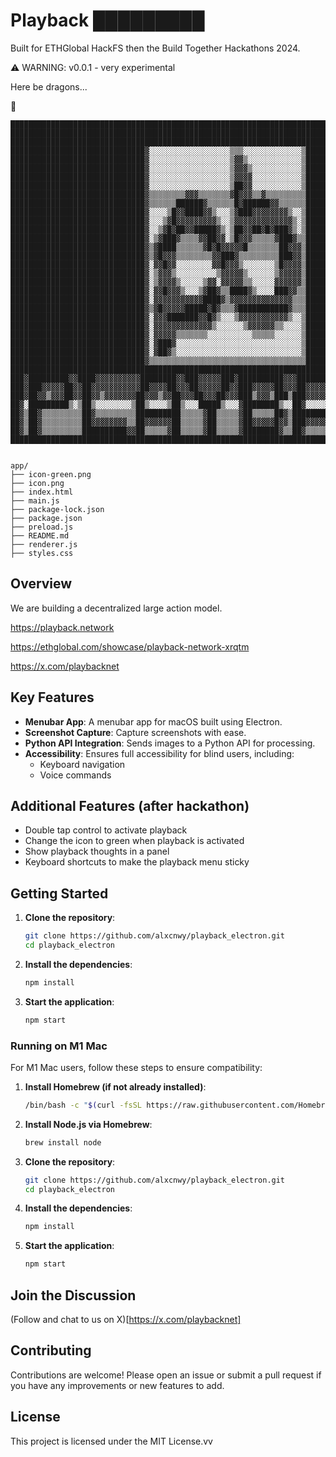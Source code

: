 # Playback █████████

Built for ETHGlobal HackFS then the Build Together Hackathons 2024.


⚠️ WARNING: v0.0.1 - very experimental

Here be dragons... 

🐲


```
█████████████████████████████████████████████████████████████████████████████████████████████████████
█████████████████████████████████████████████████████████████████████████████████████████████████████
█████████████████████████████████████████████████████████████████████████████████████████████████████
██████████████████████████████▓░░░░░░░░░░░░░░░░░░▒▒▒░░░░░░░░░░░░░▒███████████████████████████████████
██████████████████████████████▓░░░░░░░░░░░░░░░░░░▒▓▓▒░░░░░░░░░░░░▒███████████████████████████████████
██████████████████████████████▓░░░░░░░░░░░░░░░░░░▒▓▓▓▒░░░░░░░░░░░▒███████████████████████████████████
██████████████████████████████▓░░░░░░░░░░░░░░░░░░▒▓▓▓▓░░░░░░░░░░░▒███████████████████████████████████
██████████████████████████████▓░░░░░░░░░░░░░░░░░░▒██▓▓░░░░░░░░░░░▒███████████████████████████████████
██████████████████████████████▓▒▒▒▒▒▒▒▒▓▓▓▒▒▒▒▒▒▒▓█▓▓▓▒▒▓▒▒▒▒▒▒▒▒▒███████████████████████████████████
██████████████████████████████▓▒▒▒▒▒▒██████▓▒▒▒▒▒▒█▓██████▓▓▒▒▒▒▒▒███████████████████████████████████
██████████████████████████████▓░░░░▒█▓▓████▓▓▒░░░▒▓███▓▓▓▓▓▓▓▓▒░░▒███████████████████████████████████
██████████████████████████████▓░░░▒▓█▓▓▓▓▓▓▓▓▓▒░░▒▓▓▓▓▓▓▓▓▓▓▓▓▓▒░▒███████████████████████████████████
██████████████████████████████▓░░▒▓█▓██▓▓█████▓▒░▒██▓▓██▓█▓███▓▒░▒███████████████████████████████████
██████████████████████████████▓░▒▓███▓▒▒▒▒▓▓██▓▓░▒█▓▓▓▒▒▒▒▒▓███▓▒▒███████████████████████████████████
██████████████████████████████▓▒▓████▒▒▒▒▒▒▓█▓█▓▓▓▓▓█▒▒▒▒▒▒▒██▓▓▓▒███████████████████████████████████
██████████████████████████████▓▒▓█▓▓▓▒▒▒▒▒▒▒▒▓▓███▓▒▒▒▒▒▒▒▒▒███▓▓▒███████████████████████████████████
██████████████████████████████▓░▓▓█▓▓░░░░░░░░▓▓█▓▓▓▒░░░░░░░▒█▓▓▓▓▒███████████████████████████████████
██████████████████████████████▓░▒▓▓▓▒░░░░░░░░░▒▓▓▓▓▓▒░░░░░░▒▓▓▓▓▓▒███████████████████████████████████
██████████████████████████████▓░▒▓▓▓▓▒░░░░░▒▓▓░▓▓▓▓▓▒▒░░░░░▓▓▓▓▓▓▒███████████████████████████████████
██████████████████████████████▓░▓▓█▓▓▓▒░░░▒▓██▓▒▒████▓▒░░░░███▓▓▒▒███████████████████████████████████
██████████████████████████████▓░▓▓▓▓▓▓▓▓▓▓▓████▓▒▓▓▓▓▓▓▓▓▓▓▓▓▓▓▒▒▒███████████████████████████████████
██████████████████████████████▓▒▓█▓▓▓▓▓█████▓█▓▒▒▒▓███████████▓▒▒▒███████████████████████████████████
██████████████████████████████▓░▓▓▓███████▓▓█▓▒░░░▒▓▓▓▓▓▓▓▓▓▓▓▒░░▒███████████████████████████████████
██████████████████████████████▓░▓▓▓▓▓▓▓▓▓▓▓▓▓▒░░░░░░▒▓▓▓▓▓▓▒▒░░░░▒███████████████████████████████████
██████████████████████████████▓░▓▓▓▓▓▒▒▒▒▒▒▒░░░░░░░░░░▒▒▒▒▒░░░░░░▒███████████████████████████████████
██████████████████████████████▓░▓███▓░░░░░░░░░░░░░░░░░░░░░░░░░░░░▒███████████████████████████████████
██████████████████████████████▓░▓██▓▒░░░░░░░░░░░░░░░░░░░░░░░░░░░░▒███████████████████████████████████
██████████████████████████████▓▒▒▒▒▒▒▒▒▒▒▒▒▒▒▒▒▒▒▒▒▒▒▒▒▒▒▒▒▒▒▒▒▒▒▒███████████████████████████████████
█████████████████████████████████████████████████████████████████████████████████████████████████████
███▓█████████▓▓████▓▓▓▓▓▓▓▓▓▓████████▓▓███▓▓▓▓▓███▓██████████▓▓▓████████▓▓▓▓████████▓▓████▓▓▓▓███▓███
███▓███▓▓▓▓▓██▓▓██▓▓▓▓▓▓▓▓▓▓▓██▓▓▓▓██▓▓▓██▓▓▓▓▓██▓▓███▓▓▓▓▓██▓▓▓██▓▓▓▓▓██▓▓▓██▓▓▓▓▓█▓▓▓██▓▓▓▓▓██▓▓▓██
███▓██▓▓▒▓▓▓██▓▓██▓▓▒▓▓▓▓▓▓▓██▓▓▓▒▓▓██▓▓▓██▓▓▓██▓▓▓███▒▓▓▓▒███▒███▓▓▓▓▓██▓▓██▓▓▒▓▓▓██▓▓██▓▓▓▓███▒▓▓██
██▓░█████████▒░▒██▒░░░░░░░░▒██▒░░░░▒██▒░░░█████▒░░░▓████████▒░░██▓░░░░░██▓░██▓░░░░░░░░▒██████▒░░░░▒██
██▓▒██▓▒▒▒▒▒▒▒▒▒██▓▒▒▒▒▒▒▒▒▒██████████▒▒▒▒▒▓██▒▒▒▒▒▓██▒▒▒▒▒██▓▒██████████▓▒██▓▒▒▒▒▒██▒▒██▓▒▒▒▓█▓▒▒▓██
██▓▒██▓▒▒▒▒▒▒▒▒▒██▓▓▓▓▓▓▓▓▒▒██▓▓▓▓▓▓██▒▒▒▒▒▓██▒▒▒▒▒▓██▓▓▓▓▓█▓▓▒███▓▓▓▓▓██▓▒▓█▓▓▓▓▓▓█▓▒▒██▒▒▒▒▒▓█▓▒▓██
██▓▒██▓▒▒▒▒▒▒▒▒▒██████████▓▓██▒▒▒▒▒▓██▒▒▒▒▒▓██▒▒▒▒▒▓████████▓▒▒██▓▒▒▒▒▒██▓▒▒▓███████▒▒▒██▓▒▒▒▒▓██▒▓██
█████████████████████████████████████████████████████████████████████████████████████████████████████


```

```
app/
├── icon-green.png
├── icon.png
├── index.html
├── main.js
├── package-lock.json
├── package.json
├── preload.js
├── README.md
├── renderer.js
├── styles.css
```

## Overview

We are building a decentralized large action model. 

https://playback.network

https://ethglobal.com/showcase/playback-network-xrqtm

https://x.com/playbacknet

## Key Features

- **Menubar App**: A menubar app for macOS built using Electron.
- **Screenshot Capture**: Capture screenshots with ease.
- **Python API Integration**: Sends images to a Python API for processing.
- **Accessibility**: Ensures full accessibility for blind users, including:
  - Keyboard navigation
  - Voice commands

## Additional Features (after hackathon)

- Double tap control to activate playback
- Change the icon to green when playback is activated
- Show playback thoughts in a panel
- Keyboard shortcuts to make the playback menu sticky

## Getting Started

1. **Clone the repository**:
    ```bash
    git clone https://github.com/alxcnwy/playback_electron.git
    cd playback_electron
    ```

2. **Install the dependencies**:
    ```bash
    npm install
    ```

3. **Start the application**:
    ```bash
    npm start
    ```

### Running on M1 Mac
For M1 Mac users, follow these steps to ensure compatibility:

1. **Install Homebrew (if not already installed)**:
    ```bash
    /bin/bash -c "$(curl -fsSL https://raw.githubusercontent.com/Homebrew/install/HEAD/install.sh)"
    ```

2. **Install Node.js via Homebrew**:
    ```bash
    brew install node
    ```

3. **Clone the repository**:
    ```bash
    git clone https://github.com/alxcnwy/playback_electron.git
    cd playback_electron
    ```

4. **Install the dependencies**:
    ```bash
    npm install
    ```

5. **Start the application**:
    ```bash
    npm start
    ```

## Join the Discussion

(Follow and chat to us on X)[https://x.com/playbacknet]

## Contributing

Contributions are welcome! Please open an issue or submit a pull request if you have any improvements or new features to add.

## License

This project is licensed under the MIT License.vv